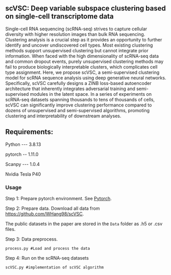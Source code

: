 ##  scVSC: Deep variable subspace clustering based on single-cell transcriptome data
Single-cell RNA sequencing (scRNA-seq) strives to capture cellular diversity with higher resolution images than bulk RNA sequencing. Clustering analysis is a crucial step as it provides an opportunity to further identify and uncover undiscovered cell types. Most existing clustering methods support unsupervised clustering but cannot integrate prior information. When faced with the high dimensionality of scRNA-seq data and common dropout events, purely unsupervised clustering methods may fail to produce biologically interpretable clusters, which complicates cell type assignment. Here, we propose scVSC, a semi-supervised clustering model for scRNA sequence analysis using deep generative neural networks. Specifically, scVSC carefully designs a ZINB loss-based autoencoder architecture that inherently integrates adversarial training and semi-supervised modules in the latent space. In a series of experiments on scRNA-seq datasets spanning thousands to tens of thousands of cells, scVSC can significantly improve clustering performance compared to dozens of unsupervised and semi-supervised algorithms, promoting clustering and interpretability of downstream analyses. 

## Requirements:

Python --- 3.8.13

pytorch -- 1.11.0

Scanpy --- 1.0.4

Nvidia Tesla P40

### Usage

Step 1: Prepare pytorch environment. See [Pytorch](https://pytorch.org/get-started/locally/).

Step 2: Prepare data. Download all data from https://github.com/WHang98/scVSC.

The public datasets in the paper are stored in the `Data` folder as .h5 or .csv  files.

Step 3: Data preprocess.
```
process.py #Load and process the data
```
Step 4: Run on the scRNA-seq datasets
```
scVSC.py #implementation of scVSC algorithm
```



